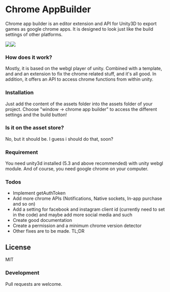 # Chrome AppBuilder
Chrome app builder is an editor extension and API for Unity3D to export games as google chrome apps. It is designed to look just like the build settings of other platforms.

![](https://s31.postimg.io/ht2kbugaz/image.png)![](https://s31.postimg.io/ol7qgfyij/image.png)
### How does it work?
Mostly, it is based on the webgl player of unity. Combined with a template, and and an extension to fix the chrome related stuff, and it's all good.
In addition, it offers an API to access chrome functions from within unity.
### Installation
Just add the content of the assets folder into the assets folder of your project. Choose "window -> chrome app builder" to access the different settings and the build button!
### Is it on the asset store?
No, but it should be. I guess i should do that, soon?
### Requirement
You need unity3d installed (5.3 and above recommended) with unity webgl module. And of course, you need google chrome on your computer.
### Todos

 - Implement getAuthToken
 - Add more chrome APIs (Notifications, Native sockets, In-app purchase and so on)
 - Add a setting for facebook and instagram client id (currently need to set in the code) and maybe add more social media and such 
 - Create good documentation
 - Create a permission and a minimum chrome version detector
 - Other fixes are to be made. TL;DR

License
----

MIT

### Development

Pull requests are welcome.
